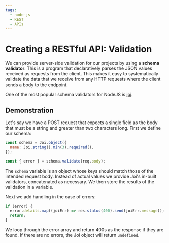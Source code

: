 ```yaml
---
tags:
  - node-js
  - REST
  - APIs
---
```


# Creating a RESTful API: Validation

We can provide server-side validation for our projects by using a **schema
validator**. This is a program that declaratively parses the JSON values
received as requests from the client. This makes it easy to systematically
validate the data that we receive from any HTTP requests where the client sends
a body to the endpoint.

One of the most popular schema validators for NodeJS is
[joi](joi).

## Demonstration

Let's say we have a POST request that expects a single field as the body that
must be a string and greater than two characters long. First we define our
schema:

```js
const schema = Joi.object({
  name: Joi.string().min(3).required(),
});

const { error } = schema.validate(req.body);
```

The `schema` variable is an object whose keys should match those of the intended
request body. Instead of actual values we provide Joi's in-built validators,
concatenated as necessary. We then store the results of the validation in a
variable.

Next we add handling in the case of errors:

```js
if (error) {
  error.details.map((joiErr) => res.status(400).send(joiErr.message));
  return;
}
```

We loop through the error array and return 400s as the response if they are
found. If there are no errors, the Joi object will return `undefined`.
